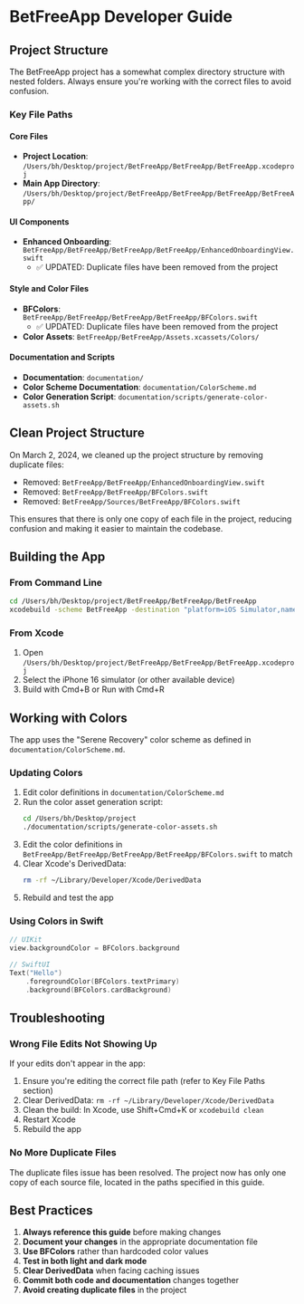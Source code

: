 # BetFreeApp Developer Guide

## Project Structure

The BetFreeApp project has a somewhat complex directory structure with nested folders. Always ensure you're working with the correct files to avoid confusion.

### Key File Paths

#### Core Files

- **Project Location**: `/Users/bh/Desktop/project/BetFreeApp/BetFreeApp/BetFreeApp.xcodeproj`
- **Main App Directory**: `/Users/bh/Desktop/project/BetFreeApp/BetFreeApp/BetFreeApp/BetFreeApp/`

#### UI Components

- **Enhanced Onboarding**: `BetFreeApp/BetFreeApp/BetFreeApp/BetFreeApp/EnhancedOnboardingView.swift`
  - ✅ UPDATED: Duplicate files have been removed from the project

#### Style and Color Files

- **BFColors**: `BetFreeApp/BetFreeApp/BetFreeApp/BetFreeApp/BFColors.swift`
  - ✅ UPDATED: Duplicate files have been removed from the project
- **Color Assets**: `BetFreeApp/BetFreeApp/Assets.xcassets/Colors/`

#### Documentation and Scripts

- **Documentation**: `documentation/`
- **Color Scheme Documentation**: `documentation/ColorScheme.md`
- **Color Generation Script**: `documentation/scripts/generate-color-assets.sh`

## Clean Project Structure

On March 2, 2024, we cleaned up the project structure by removing duplicate files:
- Removed: `BetFreeApp/BetFreeApp/EnhancedOnboardingView.swift`
- Removed: `BetFreeApp/BetFreeApp/BFColors.swift`
- Removed: `BetFreeApp/Sources/BetFreeApp/BFColors.swift`

This ensures that there is only one copy of each file in the project, reducing confusion and making it easier to maintain the codebase.

## Building the App

### From Command Line

```bash
cd /Users/bh/Desktop/project/BetFreeApp/BetFreeApp/BetFreeApp
xcodebuild -scheme BetFreeApp -destination "platform=iOS Simulator,name=iPhone 16" clean build
```

### From Xcode

1. Open `/Users/bh/Desktop/project/BetFreeApp/BetFreeApp/BetFreeApp.xcodeproj`
2. Select the iPhone 16 simulator (or other available device)
3. Build with Cmd+B or Run with Cmd+R

## Working with Colors

The app uses the "Serene Recovery" color scheme as defined in `documentation/ColorScheme.md`. 

### Updating Colors

1. Edit color definitions in `documentation/ColorScheme.md`
2. Run the color asset generation script:
   ```bash
   cd /Users/bh/Desktop/project
   ./documentation/scripts/generate-color-assets.sh
   ```
3. Edit the color definitions in `BetFreeApp/BetFreeApp/BetFreeApp/BetFreeApp/BFColors.swift` to match
4. Clear Xcode's DerivedData:
   ```bash
   rm -rf ~/Library/Developer/Xcode/DerivedData
   ```
5. Rebuild and test the app

### Using Colors in Swift

```swift
// UIKit
view.backgroundColor = BFColors.background

// SwiftUI
Text("Hello")
    .foregroundColor(BFColors.textPrimary)
    .background(BFColors.cardBackground)
```

## Troubleshooting

### Wrong File Edits Not Showing Up

If your edits don't appear in the app:

1. Ensure you're editing the correct file path (refer to Key File Paths section)
2. Clear DerivedData: `rm -rf ~/Library/Developer/Xcode/DerivedData`
3. Clean the build: In Xcode, use Shift+Cmd+K or `xcodebuild clean`
4. Restart Xcode
5. Rebuild the app

### No More Duplicate Files

The duplicate files issue has been resolved. The project now has only one copy of each source file, located in the paths specified in this guide.

## Best Practices

1. **Always reference this guide** before making changes
2. **Document your changes** in the appropriate documentation file
3. **Use BFColors** rather than hardcoded color values
4. **Test in both light and dark mode**
5. **Clear DerivedData** when facing caching issues
6. **Commit both code and documentation** changes together
7. **Avoid creating duplicate files** in the project 